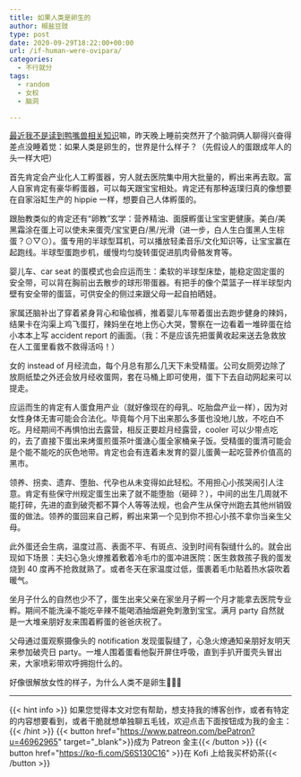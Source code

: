 ```yaml
---
title: 如果人类是卵生的
author: 椒盐豆豉
type: post
date: 2020-09-29T18:22:00+00:00
url: /if-human-were-ovipara/
categories:
  - 不行就分
tags:
  - random
  - 女权
  - 脑洞

---
```

[最近我不是读到鸭嘴兽相关知识](https://t.me/mtfront/873)嘛，昨天晚上睡前突然开了个脑洞俩人聊得兴奋得差点没睡着觉：如果人类是卵生的，世界是什么样子？（先假设人的蛋跟成年人的头一样大吧）

首先肯定会产业化人工孵蛋器，穷人就去医院集中用大批量的，孵出来再去取。富人自家肯定有豪华孵蛋器，可以每天跟宝宝相处。肯定还有那种返璞归真的像想要在自家浴缸生产的 hippie 一样，想要自己人体孵蛋的。

跟胎教类似的肯定还有“卵教”玄学：营养精油、面膜孵蛋让宝宝更健康。美白/美黑霜涂在蛋上可以使未来蛋壳/宝宝更白/黑/光滑（进一步，白人生白蛋黑人生棕蛋？⊙▽⊙）。蛋专用的半球型耳机，可以播放轻柔音乐/文化知识等，让宝宝赢在起跑线。半球型蛋跑步机，缓慢均匀旋转蛋促进肌肉骨骼发育等。

婴儿车、car seat 的蛋模式也会应运而生：柔软的半球型床垫，能稳定固定蛋的安全带，可以背在胸前出去散步的球形带蛋器。有把手的像个菜篮子一样半球型内壁有安全带的蛋篮，可供安全的侧过来跟父母一起自拍晒娃。

家属还脑补出了穿着紧身背心和瑜伽裤，推着婴儿车带着蛋出去跑步健身的辣妈，结果卡在沟渠上鸡飞蛋打，辣妈坐在地上伤心大哭，警察在一边看着一堆碎蛋在给小本本上写 accident report 的画面。（我：不是应该先把蛋黄收起来送去急救放在人工蛋里看救不救得活吗！）

女的 instead of 月经流血，每个月总有那么几天下未受精蛋。公司女厕旁边除了放厕纸垫之外还会放月经收蛋网，套在马桶上即可使用，蛋下下去自动网起来可以提走。

应运而生的肯定有人蛋食用产业（就好像现在的母乳、吃胎盘产业一样），因为对女性身体无害可能会合法化。毕竟每个月下出来那么多蛋也没地儿放，不吃白不吃。月经期间不再惧怕出去露营，相反正要趁月经露营，cooler 可以少带点吃的，去了直接下蛋出来烤蛋煎蛋茶叶蛋溏心蛋全家桶亲子饭。受精蛋的蛋清可能会是个能不能吃的灰色地带。肯定也会有连着未发育的婴儿蛋黄一起吃营养价值高的黑市。

领养、拐卖、遗弃、堕胎、代孕也从未变得如此轻松。不用担心小孩哭闹引人注意。肯定有些保守州规定蛋生出来了就不能堕胎（砸碎？），中间的出生几周就不能打碎，先进的直到破壳都不算个人等等法规，也会产生从保守州跑去其他州销毁蛋的做法。领养的蛋回来自己孵，孵出来第一个见到你不担心小孩不拿你当亲生父母。

此外蛋还会生病，温度过高、表面不平、有斑点、没到时间有裂缝什么的。就会出现如下场景：夫妇心急火燎推着敷着冷毛巾的蛋冲进医院：医生救救孩子我的蛋发烧到 40 度再不抢救就熟了。或者冬天在家温度过低，蛋裹着毛巾贴着热水袋吹着暖气。

坐月子什么的自然也少不了，蛋生出来父亲在家坐月子孵一个月才能拿去医院专业孵。期间不能洗澡不能吃辛辣不能喝酒抽烟避免刺激到宝宝。满月 party 自然就是一大堆亲朋好友来围着孵蛋的爸爸庆祝了。

父母通过蛋观察摄像头的 notification 发现蛋裂缝了，心急火燎通知亲朋好友明天来参加破壳日 party。一堆人围着蛋看他裂开屏住呼吸，直到手扒开蛋壳头冒出来，大家喷彩带欢呼拥抱什么的。

好像很解放女性的样子，为什么人类不是卵生🤔🤔🤔

---
{{< hint info >}}
如果您觉得本文对您有帮助，想支持我的博客创作，或者有特定的内容想要看到，或者干脆就想单独聊五毛钱，欢迎点击下面按钮成为我的金主：
{{< /hint >}}
{{< button href="https://www.patreon.com/bePatron?u=46962965" target="_blank">}}成为 Patreon 金主{{< /button >}}
{{< button href="https://ko-fi.com/S6S130C16" >}}在 Kofi 上给我买杯奶茶{{< /button >}}
